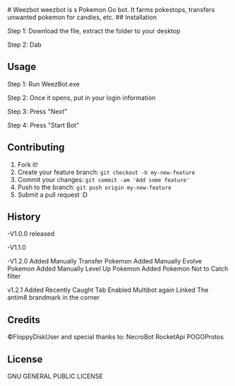 <snippet>
  <content>
# Weezbot
weezbot is s Pokemon Go bot. It farms pokestops, transfers unwanted pokemon for candies, etc.
## Installation

Step 1: Download the file, extract the folder to your desktop

Step 2: Dab

## Usage


Step 1: Run WeezBot.exe

Step 2: Once it opens, put in your login information

Step 3: Press "Next"

Step 4: Press "Start Bot"

## Contributing
1. Fork it!
2. Create your feature branch: `git checkout -b my-new-feature`
3. Commit your changes: `git commit -am 'Add some feature'`
4. Push to the branch: `git push origin my-new-feature`
5. Submit a pull request :D

## History

-V1.0.0
released

-V1.1.0

-V1.2.0
Added Manually Transfer Pokemon
Added Manually Evolve Pokemon
Added Manually Level Up Pokemon
Added Pokemon Not to Catch filter

v1.2.1
Added Recently Caught Tab
Enabled Multibot again
Linked The antim8 brandmark in the corner

## Credits
©FloppyDiskUser
and special thanks to:
NecroBot
RocketApi
POGOProtos


## License
GNU GENERAL PUBLIC LICENSE
</content>

</snippet>
